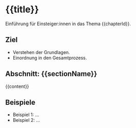 # {{title}}

Einführung für Einsteiger:innen in das Thema {{chapterId}}.

## Ziel

- Verstehen der Grundlagen.
- Einordnung in den Gesamtprozess.

## Abschnitt: {{sectionName}}

{{content}}

## Beispiele

- Beispiel 1: ...
- Beispiel 2: ...
